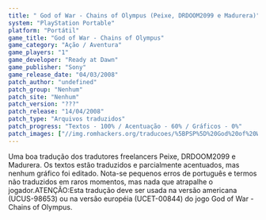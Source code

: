 ```yaml
---
title: " God of War - Chains of Olympus (Peixe, DRDOOM2099 e Madurera)"
system: "PlayStation Portable"
platform: "Portátil"
game_title: "God of War - Chains of Olympus"
game_category: "Ação / Aventura"
game_players: "1"
game_developer: "Ready at Dawn"
game_publisher: "Sony"
game_release_date: "04/03/2008"
patch_author: "undefined"
patch_group: "Nenhum"
patch_site: "Nenhum"
patch_version: "???"
patch_release: "14/04/2008"
patch_type: "Arquivos traduzidos"
patch_progress: "Textos - 100% / Acentuação - 60% / Gráficos - 0%"
patch_images: ["//img.romhackers.org/traducoes/%5BPSP%5D%20God%20of%20War%20-%20Chains%20of%20Olympus%20-%20Peixe,%20DRDOOM2099%20e%20Madurera%20-%201.jpg","//img.romhackers.org/traducoes/%5BPSP%5D%20God%20of%20War%20-%20Chains%20of%20Olympus%20-%20Peixe,%20DRDOOM2099%20e%20Madurera%20-%202.jpg","//img.romhackers.org/traducoes/%5BPSP%5D%20God%20of%20War%20-%20Chains%20of%20Olympus%20-%20Peixe,%20DRDOOM2099%20e%20Madurera%20-%203.jpg"]
---
```

Uma boa tradução dos tradutores freelancers Peixe, DRDOOM2099 e Madurera. Os textos estão traduzidos e parcialmente acentuados, mas nenhum gráfico foi editado. Nota-se pequenos erros de português e termos não traduzidos em raros momentos, mas nada que atrapalhe o jogador.ATENÇÃO:Esta tradução deve ser usada na versão americana (UCUS-98653) ou na versão européia (UCET-00844) do jogo God of War - Chains of Olympus.